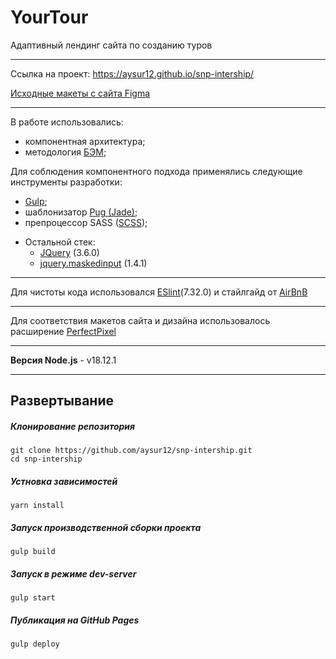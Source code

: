 # YourTour

Адаптивный лендинг сайта по созданию туров

___
Cсылка на проект: https://aysur12.github.io/snp-intership/

[Исходные макеты с сайта Figma](https://www.figma.com/file/uKDKIf28damyLHA5RJIGeH/SNP:-FE-internship)
___
В работе использовались: 
  + компонентная архитектура;
  + методология [БЭМ](https://ru.bem.info/methodology/quick-start/);

Для соблюдения компонентного подхода применялись следующие инструменты разработки:
  + [Gulp](https://gulpjs.com/);
  + шаблонизатор [Pug (Jade)](https://pugjs.org/api/getting-started.html);
  + препроцессор SASS ([SCSS](https://sass-scss.ru/));

- Остальной стек:
  + [JQuery](https://github.com/jquery/jquery) (3.6.0)
  + [jquery.maskedinput](https://github.com/digitalBush/jquery.maskedinput) (1.4.1)

___
Для чистоты кода использовался [ESlint](https://eslint.org/)(7.32.0) и стайлгайд от [AirBnB](https://github.com/leonidlebedev/javascript-airbnb)
___

Для соответствия макетов сайта и дизайна использовалось расширение [PerfectPixel](https://chrome.google.com/webstore/detail/perfectpixel-by-welldonec/dkaagdgjmgdmbnecmcefdhjekcoceebi?hl=ru)
___
__Версия Node.js__ - v18.12.1
___
## Развертывание
##### Клонирование репозитория
```
git clone https://github.com/aysur12/snp-intership.git
cd snp-intership
```
##### Устновка зависимостей
```
yarn install
```
##### Запуск производственной сборки проекта
```
gulp build
```
##### Запуск в режиме dev-server
```
gulp start
```
##### Публикация на GitHub Pages
```
gulp deploy
```
